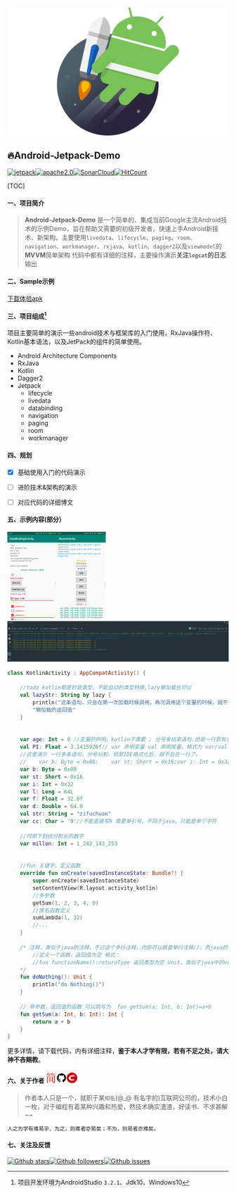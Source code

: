 ![android-jetpack-demo](./images/jetpack-hero.png)

## 🔥Android-Jetpack-Demo

[![jetpack](https://img.shields.io/badge/android-jetpack-brightgreen.svg)](https://developer.android.com/jetpack/)[![apache2.0](https://img.shields.io/badge/license-apache2.0-brightgreen.svg)](./LICENSE)[![SonarCloud](https://sonarcloud.io/api/project_badges/measure?project=zhiwei1990_android-jetpack-demo&metric=alert_status)](https://sonarcloud.io/dashboard?id=zhiwei1990_android-jetpack-demo)[![HitCount](http://hits.dwyl.io/zhiwei1990/android-jetpack-demo.svg)](http://hits.dwyl.io/zhiwei1990/android-jetpack-demo)

[TOC]

####  一、项目简介

> **Android-Jetpack-Demo** 是一个简单的、集成当前Google主流Android技术的示例Demo，旨在帮助又需要的初级开发者，快速上手Android新技术、新架构。主要使用`livedata`、`lifecycle`、`paging`、`room`、`navigation`、`workmanager`、`rxjava`、`kotlin`、`dagger2`以及`viewmodel`的**MVVM**简单架构
> 代码中都有详细的注释，主要操作演示**关注`logcat`的日志**输出

#### 二、Sample示例

[下载体验apk](https://raw.githubusercontent.com/zhiwei1990/android-jetpack-demo/master/apk/app-debug.apk)

#### 三、项目组成[^1]

项目主要简单的演示一些android技术与框架库的入门使用，RxJava操作符、Kotlin基本语法，以及JetPack的组件的简单使用。

- Android Architecture Components
- RxJava
- Kotlin
- Dagger2
- Jetpack
  - lifecycle
  - livedata
  - databinding
  - navigation
  - paging
  - room
  - workmanager

#### 四、规划

- [x] 基础使用入门的代码演示
- [ ] 进阶技术&架构的演示
- [ ] 对应代码的详细博文



#### 五、示例内容(部分）

![databinding](./images/databinding.png)![lifecycle](./images/lifecycle.png)![logcat](./images/logcat.png)

```kotlin
class KotlinActivity : AppCompatActivity() {

    //todo kotlin都是封装类型，不能自动的类型转换,lazy懒加载也可以
    val lazyStr: String by lazy {
        println("这条语句，只会在第一次加载时候调用，再次调用这个变量的时候，就不会打印了")
        "懒加载的返回值"
    }


    var age: Int = 0 //变量的声明，kotlin不需要 ; 分号来结束语句.但是一行若有多个语句，可以用 ; 分割
    val PI: Float = 3.1415926f// var 声明变量 val 声明常量。格式为 var/val name:Type = init ,:Type 也可以省略
    //这里演示 一行多条语句，分号分割，但是IDE格式化后，就不会在一行了。
    //    var b: Byte = 0x08;    var st: Short = 0x16;var i: Int = 0x32;var l: Long = 64L; var f: Float = 32.0f;var d:Double=64.0;
    var b: Byte = 0x08
    var st: Short = 0x16
    var i: Int = 0x32
    var l: Long = 64L
    var f: Float = 32.0f
    var d: Double = 64.0
    val str: String = "zifuchuan"
    var cc: Char = '9'//不能直接写9 需要单引号，不同于java。只能是单个字符

    //可用下划线分割长的数字
    var millon: Int = 1_242_143_253


    //fun 关键字，定义函数
    override fun onCreate(savedInstanceState: Bundle?) {
        super.onCreate(savedInstanceState)
        setContentView(R.layout.activity_kotlin)
        //多参数
        getSum(1, 2, 3, 4, 9)
        //匿名函数定义
        sumLambda(1, 32)
		//...
    }

    /* 注释，类似于java的注释，不过这个多行注释，内部可以嵌套单行注释//，而java的不行
        //定义一个函数，返回值为空 格式：
        //fun functionName():returnType 返回类型为空 Unit。类似于java中的void,Unit可省略。其他不行。
    */
    fun doNothing(): Unit {
        println("do Nothing()")
    }

    // 带参数，返回值的函数 可以简写为  fun getSum(a: Int, b: Int)=a+b
    fun getSum(a: Int, b: Int): Int {
        return a + b
    }
}
```

更多详情，请下载代码，内有详细注释，**鉴于本人才学有限，若有不足之处，请大神不吝赐教**。

#### 六、关于作者 [![jianshu](./images/jianshu.png)](https://www.jianshu.com/u/72294e6848c0)[![github](./images/github.png)](https://github.com/zhiwei1990)[![csdn](./images/csdn.png)](https://blog.csdn.net/zhiwei9001)

> 作者本人只是一个，就职于某`知名`(@_@ 有名字的)互联网公司的，技术小白一枚，对于编程有着某种兴趣和热爱，然技术确实渣渣，好读书、不求甚解~~

`人之为学有难易乎、为之，则难者亦易矣；不为，则易者亦难矣。`

#### 七、关注及反馈

[![Github stars](https://img.shields.io/github/stars/zhiwei1990/android-jetpack-demo.svg?style=social&label=star)](https://github.com/zhiwei1990/android-jetpack-demo)[![Github followers](https://img.shields.io/github/followers/zhiwei1990.svg?style=social&label=follow)](https://github.com/zhiwei1990/android-jetpack-demo)[![Github issues](https://img.shields.io/github/issues/zhiwei1990/android-jetpack-demo.svg?style=social&label=issues)](https://github.com/zhiwei1990/android-jetpack-demo)



[^1]: 项目开发环境为AndroidStudio `3.2.1`、Jdk10、Windows10